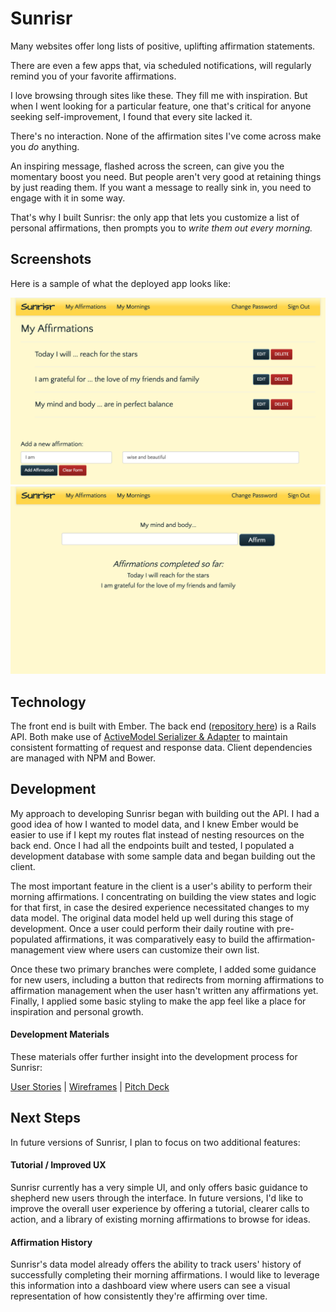 # Sunrisr

Many websites offer long lists of positive, uplifting affirmation statements.

There are even a few apps that, via scheduled notifications, will regularly remind you of your favorite affirmations.

I love browsing through sites like these. They fill me with inspiration. But when I went looking for a particular feature, one that's critical for anyone seeking self-improvement, I found that every site lacked it.

There's no interaction. None of the affirmation sites I've come across make you _do_ anything.

An inspiring message, flashed across the screen, can give you the momentary boost you need. But people aren't very good at retaining things by just reading them. If you want a message to really sink in, you need to engage with it in some way.

That's why I built Sunrisr: the only app that lets you customize a list of personal affirmations, then prompts you to *write them out every morning.*

## Screenshots

Here is a sample of what the deployed app looks like:

![Creating custom affirmations](documentation/screenshots/sunrisr-affirmations.png)
![Completing my morning affirmations](documentation/screenshots/sunrisr-morning.png)


## Technology

The front end is built with Ember. The back end ([repository here](https://github.com/kopius/sunrisr-api)) is a Rails API. Both make use of [ActiveModel Serializer \& Adapter](https://github.com/rails-api/active_model_serializers) to maintain consistent formatting of request and response data. Client dependencies are managed with NPM and Bower.

## Development

My approach to developing Sunrisr began with building out the API. I had a good idea of how I wanted to model data, and I knew Ember would be easier to use if I kept my routes flat instead of nesting resources on the back end. Once I had all the endpoints built and tested, I populated a development database with some sample data and began building out the client.

The most important feature in the client is a user's ability to perform their morning affirmations. I concentrating on building the view states and logic for that first, in case the desired experience necessitated changes to my data model. The original data model held up well during this stage of development. Once a user could perform their daily routine with pre-populated affirmations, it was comparatively easy to build the affirmation-management view where users can customize their own list.

Once these two primary branches were complete, I added some guidance for new users, including a button that redirects from morning affirmations to affirmation management when the user hasn't written any affirmations yet. Finally, I applied some basic styling to make the app feel like a place for inspiration and personal growth.

#### Development Materials

These materials offer further insight into the development process for Sunrisr:

[User Stories](documentation/stories.md) | [Wireframes](documentation/wireframes) | [Pitch Deck](https://docs.google.com/presentation/d/1JXCFxPqAxTOI0RgLTNoGPi6L78I-G-uLxZdpLkD7kK0/edit?usp=sharing)

## Next Steps

In future versions of Sunrisr, I plan to focus on two additional features:

#### Tutorial / Improved UX

Sunrisr currently has a very simple UI, and only offers basic guidance to shepherd new users through the interface. In future versions, I'd like to improve the overall user experience by offering a tutorial, clearer calls to action, and a library of existing morning affirmations to browse for ideas.

#### Affirmation History

Sunrisr's data model already offers the ability to track users' history of successfully completing their morning affirmations. I would like to leverage this information into a dashboard view where users can see a visual representation of how consistently they're affirming over time.
